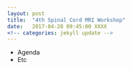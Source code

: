 ```yaml
---
layout: post
title:  "4th Spinal Cord MRI Workshop"
date:   2017-04-28 09:45:00 XXXX
<!-- categories: jekyll update -->
---
```

- Agenda
- Etc
